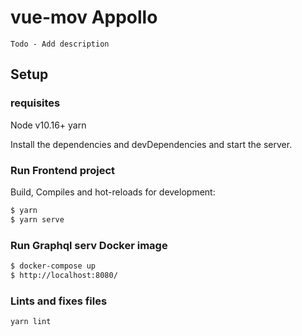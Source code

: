 # vue-mov Appollo

    Todo - Add description

## Setup

### requisites

Node v10.16+
yarn

Install the dependencies and devDependencies and start the server.

### Run Frontend project

Build, Compiles and hot-reloads for development:

```sh
$ yarn
$ yarn serve
```

### Run Graphql serv Docker image

```sh
$ docker-compose up
$ http://localhost:8080/
```

### Lints and fixes files

```
yarn lint
```
